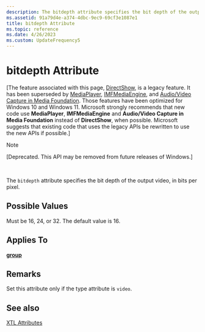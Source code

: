 ```yaml
---
description: The bitdepth attribute specifies the bit depth of the output video, in bits per pixel.
ms.assetid: 91a79d4e-a374-4dbc-9ec9-69cf3e1087e1
title: bitdepth Attribute
ms.topic: reference
ms.date: 4/26/2023
ms.custom: UpdateFrequency5
---
```


# bitdepth Attribute

\[The feature associated with this page, [DirectShow](/windows/win32/directshow/directshow), is a legacy feature. It has been superseded by [MediaPlayer](/uwp/api/Windows.Media.Playback.MediaPlayer), [IMFMediaEngine](/windows/win32/api/mfmediaengine/nn-mfmediaengine-imfmediaengine), and [Audio/Video Capture in Media Foundation](windows/win32/medfound/audio-video-capture-in-media-foundation). Those features have been optimized for Windows 10 and Windows 11. Microsoft strongly recommends that new code use **MediaPlayer**, **IMFMediaEngine** and **Audio/Video Capture in Media Foundation** instead of **DirectShow**, when possible. Microsoft suggests that existing code that uses the legacy APIs be rewritten to use the new APIs if possible.\]

> [!Note]  
> \[Deprecated. This API may be removed from future releases of Windows.\]

 

The `bitdepth` attribute specifies the bit depth of the output video, in bits per pixel.

## Possible Values

Must be 16, 24, or 32. The default value is 16.

## Applies To

[**group**](group-element.md)

## Remarks

Set this attribute only if the type attribute is `video`.

## See also

<dl> <dt>

[XTL Attributes](xtl-attributes.md)
</dt> </dl>

 

 



